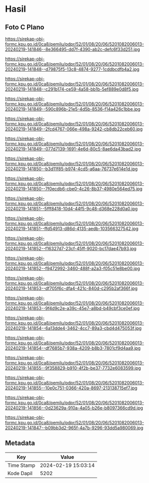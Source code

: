 # Hasil

## Foto C Plano

https://sirekap-obj-formc.kpu.go.id/0ca8/pemilu/pdpr/52/01/08/20/06/5201082006013-20240219-141846--8e366495-dd7f-4390-ab2c-defc6f33d251.jpg

https://sirekap-obj-formc.kpu.go.id/0ca8/pemilu/pdpr/52/01/08/20/06/5201082006013-20240219-141848--d79875f5-13c8-4874-9277-1cddbcdfb4a2.jpg

https://sirekap-obj-formc.kpu.go.id/0ca8/pemilu/pdpr/52/01/08/20/06/5201082006013-20240219-141848--c291b174-ce59-4a58-bb1b-5ef889e0d8f5.jpg

https://sirekap-obj-formc.kpu.go.id/0ca8/pemilu/pdpr/52/01/08/20/06/5201082006013-20240219-141849--590c896b-21e5-4d5b-8536-f14a426c1bbe.jpg

https://sirekap-obj-formc.kpu.go.id/0ca8/pemilu/pdpr/52/01/08/20/06/5201082006013-20240219-141849--2fcd4767-066e-498a-9242-cb8db22ceb60.jpg

https://sirekap-obj-formc.kpu.go.id/0ca8/pemilu/pdpr/52/01/08/20/06/5201082006013-20240219-141849--077d7139-1691-4e6d-80c5-8ae6da43bad2.jpg

https://sirekap-obj-formc.kpu.go.id/0ca8/pemilu/pdpr/52/01/08/20/06/5201082006013-20240219-141850--b3d11f85-b974-4cd5-a6aa-76737e614e1d.jpg

https://sirekap-obj-formc.kpu.go.id/0ca8/pemilu/pdpr/52/01/08/20/06/5201082006013-20240219-141850--7f0ecdb6-cbe0-4c26-8b37-4980e564ed75.jpg

https://sirekap-obj-formc.kpu.go.id/0ca8/pemilu/pdpr/52/01/08/20/06/5201082006013-20240219-141851--5fff8418-10d4-44f5-9c48-d368e228d0a0.jpg

https://sirekap-obj-formc.kpu.go.id/0ca8/pemilu/pdpr/52/01/08/20/06/5201082006013-20240219-141851--ffd54913-d86d-4135-aedb-103566327542.jpg

https://sirekap-obj-formc.kpu.go.id/0ca8/pemilu/pdpr/52/01/08/20/06/5201082006013-20240219-141852--f16327d7-23cf-45ff-9020-bc17dae47b93.jpg

https://sirekap-obj-formc.kpu.go.id/0ca8/pemilu/pdpr/52/01/08/20/06/5201082006013-20240219-141852--f9472992-3460-488f-a2a3-f05c51e8be00.jpg

https://sirekap-obj-formc.kpu.go.id/0ca8/pemilu/pdpr/52/01/08/20/06/5201082006013-20240219-141853--df705f6c-dfa4-421c-840d-c295b2af366f.jpg

https://sirekap-obj-formc.kpu.go.id/0ca8/pemilu/pdpr/52/01/08/20/06/5201082006013-20240219-141853--9f4d9c2e-a39c-45e7-a8bd-b49cbf3ce0ef.jpg

https://sirekap-obj-formc.kpu.go.id/0ca8/pemilu/pdpr/52/01/08/20/06/5201082006013-20240219-141854--6a13dde4-3462-4cc7-89a3-cbd4d475053f.jpg

https://sirekap-obj-formc.kpu.go.id/0ca8/pemilu/pdpr/52/01/08/20/06/5201082006013-20240219-141854--df7685b7-938a-4209-b8b3-7801cf9d4aa9.jpg

https://sirekap-obj-formc.kpu.go.id/0ca8/pemilu/pdpr/52/01/08/20/06/5201082006013-20240219-141855--9f358829-b910-4f2b-be37-7732e6083599.jpg

https://sirekap-obj-formc.kpu.go.id/0ca8/pemilu/pdpr/52/01/08/20/06/5201082006013-20240219-141855--10e0c751-0366-420a-8697-213138715ef7.jpg

https://sirekap-obj-formc.kpu.go.id/0ca8/pemilu/pdpr/52/01/08/20/06/5201082006013-20240219-141856--0d23629a-910a-4a05-b26e-b8097366cd9d.jpg

https://sirekap-obj-formc.kpu.go.id/0ca8/pemilu/pdpr/52/01/08/20/06/5201082006013-20240219-141847--b09bb3d2-965f-4a7b-9296-93dd5a980069.jpg


## Metadata

| Key        | Value               |
| ---------- | ------------------- |
| Time Stamp | 2024-02-19 15:03:14 |
| Kode Dapil | 5202                |



